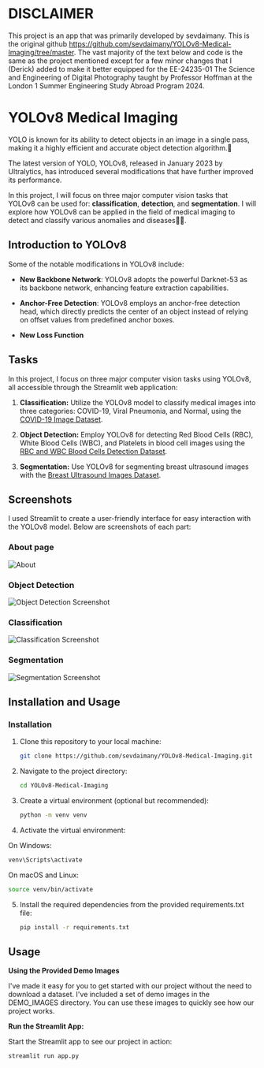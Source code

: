 # DISCLAIMER
This project is an app that was primarily developed by sevdaimany. This is the original github https://github.com/sevdaimany/YOLOv8-Medical-Imaging/tree/master. The vast majority of the text below and code is the same as the project mentioned except for a few minor changes that I (Derick) added to make it better equipped for the EE-24235-01 The Science and Engineering of Digital Photography taught by Professor Hoffman at the London 1 Summer Engineering Study Abroad Program 2024. 



# YOLOv8 Medical Imaging

YOLO is known for its ability to detect objects in an image in a single pass, making it a highly efficient and accurate object detection algorithm.🎯

The latest version of YOLO, YOLOv8, released in January 2023 by Ultralytics, has introduced several modifications that have further improved its performance.

In this project, I will focus on three major computer vision tasks that YOLOv8 can be used for: **classification**, **detection**, and **segmentation**. I will explore how YOLOv8 can be applied in the 
field of medical imaging to detect and classify various anomalies and diseases🧪💊.


## Introduction to YOLOv8
Some of the notable modifications in YOLOv8 include:

- **New Backbone Network**: YOLOv8 adopts the powerful Darknet-53 as its backbone network, enhancing feature extraction capabilities.

- **Anchor-Free Detection**: YOLOv8 employs an anchor-free detection head, which directly predicts the center of an object instead of relying on offset values from predefined anchor boxes.

- **New Loss Function**

## Tasks

In this project, I focus on three major computer vision tasks using YOLOv8, all accessible through the Streamlit web application:

1. **Classification:** Utilize the YOLOv8 model to classify medical images into three categories: COVID-19, Viral Pneumonia, and Normal, using the [COVID-19 Image 
Dataset](https://www.kaggle.com/datasets/pranavraikokte/covid19-image-dataset).

2. **Object Detection:** Employ YOLOv8 for detecting Red Blood Cells (RBC), White Blood Cells (WBC), and Platelets in blood cell images using the [RBC and WBC Blood Cells Detection 
Dataset](https://universe.roboflow.com/tfg-2nmge/yolo-yejbs).

3. **Segmentation:** Use YOLOv8 for segmenting breast ultrasound images with the [Breast Ultrasound Images Dataset](https://www.kaggle.com/datasets/aryashah2k/breast-ultrasound-images-dataset).

## Screenshots

I used Streamlit to create a user-friendly interface for easy interaction with the YOLOv8 model. Below are screenshots of each part:

### About page

![About](https://github.com/sevdaimany/YOLOv8-Medical-Imaging/blob/master/intro_screenshot.png)


### Object Detection

![Object Detection Screenshot](https://github.com/sevdaimany/YOLOv8-Medical-Imaging/blob/master/detection/detection_screenshot.png)

### Classification

![Classification Screenshot](https://github.com/sevdaimany/YOLOv8-Medical-Imaging/blob/master/classification/classification_screenshot.png)


### Segmentation

![Segmentation Screenshot](https://github.com/sevdaimany/YOLOv8-Medical-Imaging/blob/master/segmentation/segmentation_screenshot.png)

## Installation and Usage

### Installation

1. Clone this repository to your local machine:

   ```bash
   git clone https://github.com/sevdaimany/YOLOv8-Medical-Imaging.git
   ```
2. Navigate to the project directory:

   ```bash
   cd YOLOv8-Medical-Imaging
   ```
3. Create a virtual environment (optional but recommended):

   ```bash
   python -m venv venv
   ```
4. Activate the virtual environment:

On Windows:

   ```bash
venv\Scripts\activate

   ```

On macOS and Linux:

   ```bash
source venv/bin/activate

   ```
5. Install the required dependencies from the provided requirements.txt file:


   ```bash
   pip install -r requirements.txt
   ```


## Usage
**Using the Provided Demo Images**

I've made it easy for you to get started with our project without the need to download a dataset. I've included a set of demo images in the DEMO_IMAGES directory. You can use these images to quickly see 
how our project works.

**Run the Streamlit App:**

Start the Streamlit app to see our project in action:
```bash
streamlit run app.py
```



